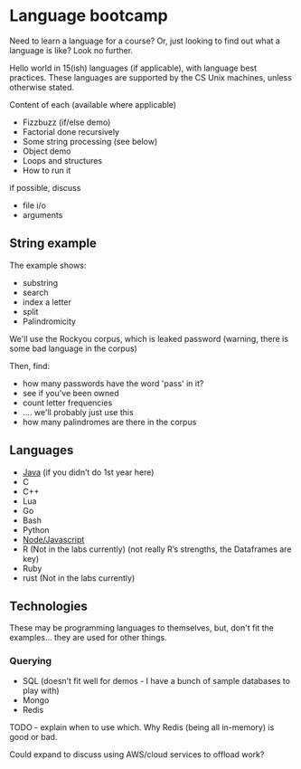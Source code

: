 Language bootcamp
=================

Need to learn a language for a course? Or, just looking to find out what
a language is like? Look no further.

Hello world in 15(ish) languages (if applicable), with language best
practices. These languages are supported by the CS Unix machines, unless
otherwise stated.

Content of each (available where applicable)

- Fizzbuzz (if/else demo)
- Factorial done recursively
- Some string processing (see below)
- Object demo
- Loops and structures
- How to run it

if possible, discuss

- file i/o
- arguments

String example
--------------

The example shows:

- substring
- search
- index a letter
- split
- Palindromicity

We'll use the Rockyou corpus, which is leaked password (warning, there is
some bad language in the corpus)

Then, find:

- how many passwords have the word 'pass' in it?
- see if you've been owned
- count letter frequencies
- .... we'll probably just use this
- how many palindromes are there in the corpus

Languages
---------

- [Java](java/readme.md) (if you didn’t do 1st year here)
- C
- C++
- Lua
- Go
- Bash
- Python
- [Node/Javascript](javascript/README.md)
- R (Not in the labs currently) (not really R’s strengths, the Dataframes are key)
- Ruby
- rust (Not in the labs currently)

Technologies
------------

These may be programming languages to themselves, but, don't fit the examples...
they are used for other things.

### Querying

- SQL (doesn’t fit well for demos - I have a bunch of sample databases to play
  with)
- Mongo
- Redis

TODO - explain when to use which. Why Redis (being all in-memory) is good or
bad.

Could expand to discuss using AWS/cloud services to offload work?
